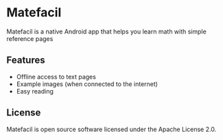 # Matefacil
Matefacil is a native Android app that helps you learn math with simple reference pages

## Features
- Offline access to text pages
- Example images (when connected to the internet)
- Easy reading

## License
Matefacil is open source software licensed under the Apache License 2.0. 